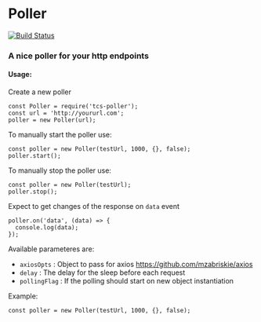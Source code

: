# Poller
[![Build Status](https://travis-ci.org/thechatshop/poller.svg?branch=master)](https://travis-ci.org/thechatshop/poller)

### A nice poller for your http endpoints
#### Usage:
Create a new poller
```
const Poller = require('tcs-poller');
const url = 'http://yoururl.com';
poller = new Poller(url);
```

To manually start the poller use:
```
const poller = new Poller(testUrl, 1000, {}, false);
poller.start();
```

To manually stop the poller use:
```
const poller = new Poller(testUrl);
poller.stop();
```

Expect to get changes of the response on `data` event
```
poller.on('data', (data) => {
  console.log(data);
});
```

Available parameteres are:
* `axiosOpts` : Object to pass for axios https://github.com/mzabriskie/axios
* `delay` : The delay for the sleep before each request
* `pollingFlag` : If the polling should start on new object instantiation

Example:
```
const poller = new Poller(testUrl, 1000, {}, false);
```
